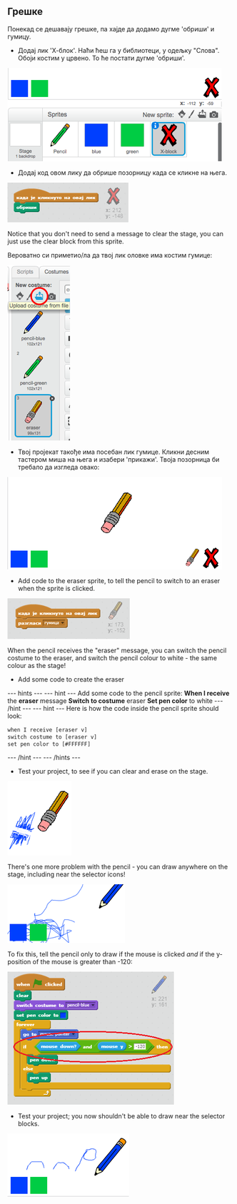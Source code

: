 ## Грешке

Понекад се дешавају грешке, па хајде да додамо дугме 'обриши' и гумицу.

+ Додај лик 'Х-блок'. Наћи ћеш га у библиотеци, у одељку "Слова". Обоји костим у црвено. То ће постати дугме 'обриши'.

![слика екрана](images/paint-x.png)

+ Додај код овом лику да обрише позорницу када се кликне на њега.

![Обриши позорницу](images/clear-stage.png)

Notice that you don't need to send a message to clear the stage, you can just use the clear block from this sprite.

Вероватно си приметио/ла да твој лик оловке има костим гумице:

![слика екрана](images/paint-eraser-costume.png)

+ Твој пројекат такође има посебан лик гумице. Кликни десним тастером миша на њега и изабери 'прикажи'. Твоја позорница би требало да изгледа овако:

![слика екрана](images/paint-eraser-stage.png)

+ Add code to the eraser sprite, to tell the pencil to switch to an eraser when the sprite is clicked.

![Разгласи гумица](images/broadcast-eraser.png)

When the pencil receives the "eraser" message, you can switch the pencil costume to the eraser, and switch the pencil colour to white - the same colour as the stage!

+ Add some code to create the eraser

\--- hints \--- \--- hint \--- Add some code to the pencil sprite: **When I receive** the **eraser** message **Switch to costume** eraser **Set pen color** to white \--- /hint \--- \--- hint \--- Here is how the code inside the pencil sprite should look:

```blocks
when I receive [eraser v]
switch costume to [eraser v]
set pen color to [#FFFFFF]
```

\--- /hint \--- \--- /hints \---

+ Test your project, to see if you can clear and erase on the stage.

![слика екрана](images/paint-erase-test.png)

There's one more problem with the pencil - you can draw anywhere on the stage, including near the selector icons!

![слика екрана](images/paint-draw-problem.png)

To fix this, tell the pencil only to draw if the mouse is clicked *and* if the y-position of the mouse is greater than -120:

![слика екрана](images/pencil-gt-code.png)

+ Test your project; you now shouldn't be able to draw near the selector blocks.

![слика екрана](images/paint-fixed.png)